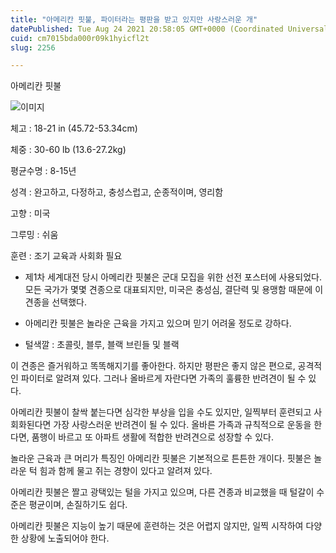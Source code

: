 ```yaml
---
title: "아메리칸 핏불, 파이터라는 평판을 받고 있지만 사랑스러운 개"
datePublished: Tue Aug 24 2021 20:58:05 GMT+0000 (Coordinated Universal Time)
cuid: cm7015bda000r09k1hyicfl2t
slug: 2256

---
```



아메리칸 핏불

![이미지](https://cdn.hashnode.com/res/hashnode/image/upload/v1739251012330/7cf293d0-5585-4fa9-ac93-f757c9f0ac49.jpeg)

체고 : 18-21 in (45.72-53.34cm)

체중 : 30-60 lb (13.6-27.2kg)

평균수명 : 8-15년

성격 : 완고하고, 다정하고, 충성스럽고, 순종적이며, 영리함

고향 : 미국

그루밍 : 쉬움

훈련 : 조기 교육과 사회화 필요

* 제1차 세계대전 당시 아메리칸 핏불은 군대 모집을 위한 선전 포스터에 사용되었다. 모든 국가가 몇몇 견종으로 대표되지만, 미국은 충성심, 결단력 및 용맹함 때문에 이 견종을 선택했다.

* 아메리칸 핏불은 놀라운 근육을 가지고 있으며 믿기 어려울 정도로 강하다.

* 털색깔 : 초콜릿, 블루, 블랙 브린들 및 블랙

이 견종은 즐거워하고 똑똑해지기를 좋아한다. 하지만 평판은 좋지 않은 편으로, 공격적인 파이터로 알려져 있다. 그러나 올바르게 자란다면 가족의 훌륭한 반려견이 될 수 있다.

아메리칸 핏불이 찰싹 붙는다면 심각한 부상을 입을 수도 있지만, 일찍부터 훈련되고 사회화된다면 가장 사랑스러운 반려견이 될 수 있다. 올바른 가족과 규칙적으로 운동을 한다면, 품행이 바르고 또 아파트 생활에 적합한 반려견으로 성장할 수 있다.

놀라운 근육과 큰 머리가 특징인 아메리칸 핏불은 기본적으로 튼튼한 개이다. 핏불은 놀라운 턱 힘과 함께 물고 쥐는 경향이 있다고 알려져 있다.

아메리칸 핏불은 짤고 광택있는 털을 가지고 있으며, 다른 견종과 비교했을 때 털갈이 수준은 평균이며, 손질하기도 쉽다.

아메리칸 핏불은 지능이 높기 때문에 훈련하는 것은 어렵지 않지만, 일찍 시작하여 다양한 상황에 노출되어야 한다.